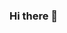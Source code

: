 ### Hi there 👋

<!--
**HaoningLan/HaoningLan** is a ✨ _special_ ✨ repository because its `README.md` (this file) appears on your GitHub profile.

Here are some ideas to get you started:

- 🔭 I’m currently studying at SJTU 
- 🌱 I’m currently learning Java and C++
-->
